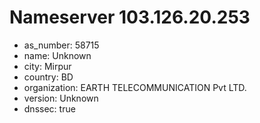 # Nameserver 103.126.20.253

* as_number: 58715
* name: Unknown
* city: Mirpur
* country: BD
* organization: EARTH TELECOMMUNICATION Pvt LTD.
* version: Unknown
* dnssec: true
